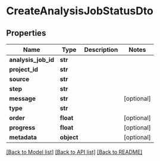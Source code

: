 # CreateAnalysisJobStatusDto

## Properties
Name | Type | Description | Notes
------------ | ------------- | ------------- | -------------
**analysis_job_id** | **str** |  | 
**project_id** | **str** |  | 
**source** | **str** |  | 
**step** | **str** |  | 
**message** | **str** |  | [optional] 
**type** | **str** |  | 
**order** | **float** |  | [optional] 
**progress** | **float** |  | [optional] 
**metadata** | **object** |  | [optional] 

[[Back to Model list]](../README.md#documentation-for-models) [[Back to API list]](../README.md#documentation-for-api-endpoints) [[Back to README]](../README.md)

